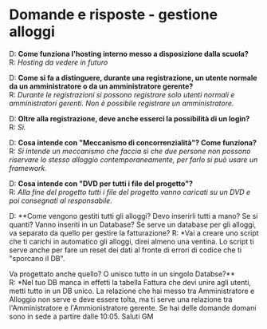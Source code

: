 # Domande e risposte - gestione alloggi
D: **Come funziona l'hosting interno messo a disposizione dalla scuola?**  
R: *Hosting da vedere in futuro*

D: **Come si fa a distinguere, durante una registrazione, un utente normale da un amministratore o da un amministratore gerente?**  
R: *Durante le registrazioni si possono registrare solo utenti normali e amministratori gerenti. Non è possibile registrare un amministratore.*

D: **Oltre alla registrazione, deve anche esserci la possibilità di un login?**  
R: *Sì.*

D: **Cosa intende con "Meccanismo di concorrenzialità"? Come funziona?**  
R: *Si intende un meccanismo che faccia sì che due persone non possono riservare lo stesso alloggio contemporaneamente, per farlo si può usare un framework.*

D: **Cosa intende con "DVD per tutti i file del progetto"?**  
R: *Alla fine del progetto tutti i file del progetto vanno caricati su un DVD e poi consegnati al responsabile.*

D: **Come vengono gestiti tutti gli alloggi? Devo inserirli tutti a mano? Se si quanti? Vanno inseriti in un Database? Se serve un database per gli alloggi, va separato da quello per gestire la fatturazione?
R: *Vai a creare uno script che ti carichi in automatico gli alloggi, direi almeno una ventina. Lo script ti serve anche per fare un reset dei dati al fronte di errori di codice che ti "sporcano il DB".

Va progettato anche quello? O unisco tutto in un singolo Databse?**  
R: *Nel tuo DB manca in effetti la tabella Fattura che devi unire agli utenti, metti tutto in un DB unico. La relazione che hai messo tra Amministratore e Alloggio non serve e deve essere tolta, ma ti serve una relazione tra l'Amministratore e l'Ammionistratore gerente.
Se hai delle domande domani sono in sede a partire dalle 10:05. Saluti GM


